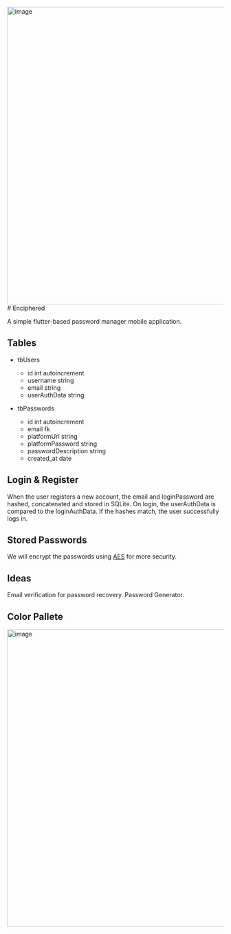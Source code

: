 <img width="1024" height="691" alt="image" src="https://github.com/user-attachments/assets/1fcf9ac3-0c97-44c5-b764-6b57bf22139b" /># Enciphered

A simple flutter-based password manager mobile application.

## Tables
- tbUsers
  - id int autoincrement
  - username string
  - email string
  - userAuthData string
    
- tbPasswords
  - id int autoincrement
  - email fk
  - platformUrl string
  - platformPassword string
  - passwordDescription string
  - created_at date

## Login & Register
When the user registers a new account, the email and loginPassword are hashed, concatenated and stored in SQLite.
On login, the userAuthData is compared to the loginAuthData. If the hashes match, the user successfully logs in.

## Stored Passwords
We will encrypt the passwords using [AES](https://stackoverflow.com/questions/70061906/how-to-encrypt-password-while-saving-in-database-in-flutter-sqlite-dart-applicat) for more security.

## Ideas
Email verification for password recovery.
Password Generator.

## Color Pallete
<img width="1024" height="691" alt="image" src="https://github.com/user-attachments/assets/33549010-0b24-4216-82e0-539f98149771" />
